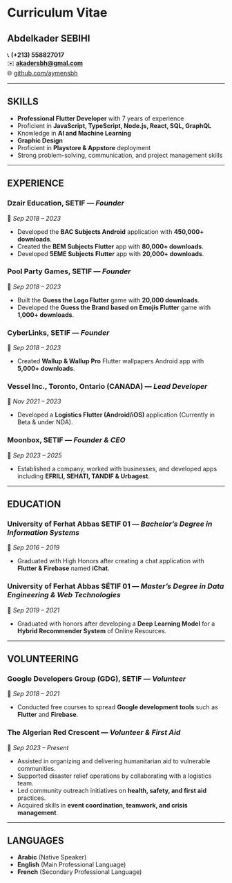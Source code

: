 # **Curriculum Vitae**

## **Abdelkader SEBIHI**  
📞 **(+213) 558827017**  
✉️ **akadersbh@gmal.com**  
🌐 [github.com/aymensbh](https://github.com/aymensbh)

---

## **SKILLS**

- **Professional Flutter Developer** with 7 years of experience
- Proficient in **JavaScript, TypeScript, Node.js, React, SQL, GraphQL**
- Knowledge in **AI and Machine Learning**
- **Graphic Design**
- Proficient in **Playstore & Appstore** deployment
- Strong problem-solving, communication, and project management skills

---

## **EXPERIENCE**

### **Dzair Education, SETIF** — *Founder*  
📅 *Sep 2018 – 2023*  
- Developed the **BAC Subjects Android** application with **450,000+ downloads**.
- Created the **BEM Subjects Flutter** app with **80,000+ downloads**.
- Developed **5EME Subjects Flutter** app with **20,000+ downloads**.

### **Pool Party Games, SETIF** — *Founder*  
📅 *Sep 2018 – 2023*  
- Built the **Guess the Logo Flutter** game with **20,000 downloads**.
- Developed the **Guess the Brand based on Emojis Flutter** game with **1,000+ downloads**.

### **CyberLinks, SETIF** — *Founder*  
📅 *Sep 2018 – 2023*  
- Created **Wallup & Wallup Pro** Flutter wallpapers Android app with **5,000+ downloads**.

### **Vessel Inc., Toronto, Ontario (CANADA)** — *Lead Developer*  
📅 *Nov 2021 – 2023*  
- Developed a **Logistics Flutter (Android/iOS)** application (Currently in Beta & under NDA).

### **Moonbox, SETIF** — *Founder & CEO*  
📅 *Sep 2023 – 2025*  
- Established a company, worked with businesses, and developed apps including **EFRILI, SEHATI, TANDIF & Urbagest**.

---

## **EDUCATION**

### **University of Ferhat Abbas SETIF 01** — *Bachelor’s Degree in Information Systems*  
📅 *Sep 2016 – 2019*  
- Graduated with High Honors after creating a chat application with **Flutter & Firebase** named **iChat**.

### **University of Ferhat Abbas SÉTIF 01** — *Master’s Degree in Data Engineering & Web Technologies*  
📅 *Sep 2019 – 2021*  
- Graduated with honors after developing a **Deep Learning Model** for a **Hybrid Recommender System** of Online Resources.

---

## **VOLUNTEERING**

### **Google Developers Group (GDG), SETIF** — *Volunteer*  
📅 *Sep 2018 – 2021*  
- Conducted free courses to spread **Google development tools** such as **Flutter** and **Firebase**.

### **The Algerian Red Crescent** — *Volunteer & First Aid*  
📅 *Sep 2023 – Present*  
- Assisted in organizing and delivering humanitarian aid to vulnerable communities.
- Supported disaster relief operations by collaborating with a logistics team.
- Led community outreach initiatives on **health, safety, and first aid** practices.
- Acquired skills in **event coordination, teamwork, and crisis management**.

---

## **LANGUAGES**

- **Arabic** (Native Speaker)  
- **English** (Main Professional Language)  
- **French** (Secondary Professional Language)  
